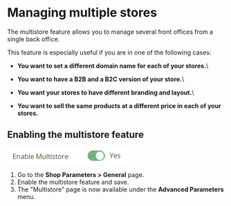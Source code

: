 # Managing multiple stores

The multistore feature allows you to manage several front offices from a single back office.&#x20;

This feature is especially useful if you are in one of the following cases:

* **You want to set a different domain name for each of your stores.**\

* **You want to have a B2B and a B2C version of your store.**\

* **You want your stores to have different branding and layout.**\

* **You want to sell the same products at a different price in each of your stores.**

## Enabling the multistore feature <a href="#managingmultipleshops-enablingthemultistorefeature" id="managingmultipleshops-enablingthemultistorefeature"></a>

<div align="left">

<img src="../../.gitbook/assets/image (44).png" alt=" ">

</div>

1. Go to the **Shop Parameters > General** page.
2. Enable the multistore feature and save.
3. The "Multistore" page is now available under the **Advanced Parameters** menu.
